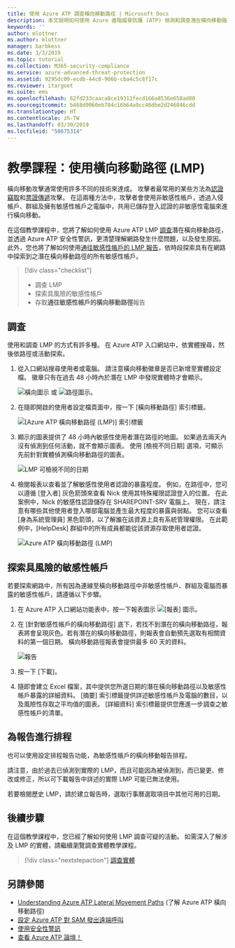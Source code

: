 ```yaml
---
title: 使用 Azure ATP 調查橫向移動路徑 | Microsoft Docs
description: 本文說明如何使用 Azure 進階威脅防護 (ATP) 偵測和調查潛在橫向移動路徑攻擊。
keywords: ''
author: mlottner
ms.author: mlottner
manager: barbkess
ms.date: 1/3/2019
ms.topic: tutorial
ms.collection: M365-security-compliance
ms.service: azure-advanced-threat-protection
ms.assetid: 9295dc09-ecdb-44c0-906b-cba4c5c8f17c
ms.reviewer: itargoet
ms.suite: ems
ms.openlocfilehash: 62fd233caaca8ce19312fecd166a8536e658ad80
ms.sourcegitcommit: b468d9060eb784c16b64a9cc46dbe2d246046cdd
ms.translationtype: HT
ms.contentlocale: zh-TW
ms.lasthandoff: 03/30/2019
ms.locfileid: "58675314"
---
```

# <a name="tutorial-use-lateral-movement-paths-lmps"></a>教學課程：使用橫向移動路徑 (LMP)

橫向移動攻擊通常使用許多不同的技術來達成。 攻擊者最常用的某些方法為[認證竊取](suspicious-activity-guide.md#)和[票證傳遞](suspicious-activity-guide.md)攻擊。 在這兩種方法中，攻擊者會使用非敏感性帳戶，透過入侵帳戶、群組及擁有敏感性帳戶之電腦中，共用已儲存登入認證的非敏感性電腦來進行橫向移動。

在這個教學課程中，您將了解如何使用 Azure ATP LMP [調查](#investigate)潛在橫向移動路徑，並透過 Azure ATP 安全性警訊，更清楚理解網路發生什麼問題，以及發生原因。 此外，您也將了解如何使用[通往敏感性帳戶的 LMP 報告](#discover-your-at-risk-sensitive-accounts)，依時段探索具有在網路中探索到之潛在橫向移動路徑的所有敏感性帳戶。

> [!div class="checklist"]
> * 調查 LMP
> * 探索具風險的敏感性帳戶
> * 存取**通往敏感性帳戶的橫向移動路徑**報告


## <a name="investigate"></a>調查

使用和調查 LMP 的方式有許多種。 在 Azure ATP 入口網站中，依實體搜尋，然後依路徑或活動探索。

1. 從入口網站搜尋使用者或電腦。 請注意橫向移動徽章是否已新增至實體設定檔。 徽章只有在過去 48 小時內於潛在 LMP 中發現實體時才會顯示。  

   ![橫向圖示](./media/lateral-movement-icon.png) 或 ![路徑圖示](./media/paths-icon.png)。

2. 在隨即開啟的使用者設定檔頁面中，按一下 [橫向移動路徑] 索引標籤。

   ![[Azure ATP 橫向移動路徑 (LMP)] 索引標籤](./media/lateral-movement-path-tab.png)

3. 顯示的圖表提供了 48 小時內敏感性使用者潛在路徑的地圖。 如果過去兩天內沒有偵測到任何活動，就不會顯示圖表。 使用 [檢視不同日期] 選項，可顯示先前針對實體偵測橫向移動路徑的圖表。

   ![LMP 可檢視不同的日期](./media/atp-view-different-date.png)

4. 檢閱報表以查看並了解敏感性使用者認證的暴露程度。 例如，在路徑中，您可以遵循 [登入者] 灰色箭頭來查看 Nick 使用其特殊權限認證登入的位置。 在此案例中，Nick 的敏感性認證儲存在 SHAREPOINT-SRV 電腦上。 現在，請注意有哪些其他使用者登入哪部電腦並產生最大程度的暴露與弱點。 您可以查看 [身為系統管理員] 黑色箭頭，以了解誰在該資源上具有系統管理權限。 在此範例中，[HelpDesk] 群組中的所有成員都能從該資源存取使用者認證。  

   ![Azure ATP 橫向移動路徑 (LMP)](./media/atp-lmp.png)

## <a name="discover-your-at-risk-sensitive-accounts"></a>探索具風險的敏感性帳戶

若要探索網路中，所有因為連線至橫向移動路徑中非敏感性帳戶、群組及電腦而暴露的敏感性帳戶，請遵循以下步驟。 

1. 在 Azure ATP 入口網站功能表中，按一下報表圖示 ![[報表] 圖示](./media/atp-report-icon.png)。

2. 在 [針對敏感性帳戶的橫向移動路徑] 底下，若找不到潛在的橫向移動路徑，報表將會呈現灰色。若有潛在的橫向移動路徑，則報表會自動預先選取有相關資料的第一個日期。 橫向移動路徑報表會提供最多 60 天的資料。

   ![報告](./media/reports.png)

3. 按一下 [下載]。

4. 隨即會建立 Excel 檔案，其中提供您所選日期的潛在橫向移動路徑以及敏感性帳戶暴露的詳細資料。 [摘要] 索引標籤提供詳述敏感性帳戶及電腦的數目，以及風險性存取之平均值的圖表。 [詳細資料] 索引標籤提供您應進一步調查之敏感性帳戶的清單。

## <a name="schedule-report"></a>為報告進行排程

也可以使用設定排程報告功能，為敏感性帳戶的橫向移動報告排程。

請注意，由於過去已偵測到實際的 LMP，而且可能因為被偵測到，而已變更、修改或修正，所以可下載報告中詳述的實際 LMP 可能已無法使用。

若要檢閱歷史 LMP，請於建立報告時，選取行事曆選取項目中其他可用的日期。

## <a name="next-steps"></a>後續步驟

在這個教學課程中，您已經了解如何使用 LMP 調查可疑的活動。 如需深入了解涉及 LMP 的實體，請繼續瀏覽調查實體教學課程。
> [!div class="nextstepaction"]
> [調查實體](investigate-entity.md)

## <a name="see-also"></a>另請參閱

- [Understanding Azure ATP Lateral Movement Paths](use-case-lateral-movement-path.md) (了解 Azure ATP 橫向移動路徑)
- [設定 Azure ATP 對 SAM 發出遠端呼叫](install-atp-step8-samr.md)
- [使用安全性警訊](working-with-suspicious-activities.md)
- [查看 Azure ATP 論壇！](https://aka.ms/azureatpcommunity)
